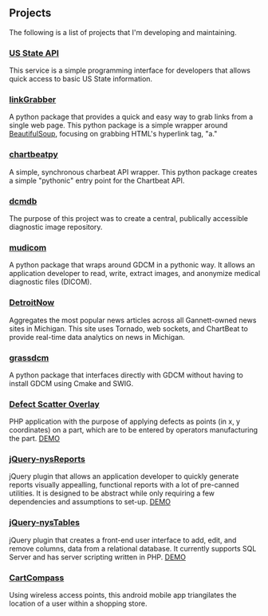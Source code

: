 Projects
--------

The following is a list of projects that I'm developing and maintaining.

### [US State API](http://uss.neurosnap.net/)

This service is a simple programming interface for developers that allows quick access to basic US State information.

### [linkGrabber](https://pypi.python.org/pypi/linkGrabber)

A python package that provides a quick and
easy way to grab links from a single web page.  This python
package is a simple wrapper around
[BeautifulSoup](http://www.crummy.com/software/BeautifulSoup/),
focusing on grabbing HTML's hyperlink tag, "a."

### [chartbeatpy](https://pypi.python.org/pypi/chartbeatpy)

A simple, synchronous charbeat API wrapper. This python package creates
a simple "pythonic" entry point for the Chartbeat API.

### [dcmdb](http://dcmdb.org)

The purpose of this project was to create a central,
publically accessible diagnostic image repository.

### [mudicom](https://github.com/neurosnap/mudicom)

A python package that wraps around GDCM in a pythonic way.
It allows an application developer to read, write, extract images,
and anonymize medical diagnostic files (DICOM).

### [DetroitNow](http://detroitnow.io)

Aggregates the most popular news articles across all Gannett-owned news sites
in Michigan.  This site uses Tornado, web sockets, and ChartBeat to provide
real-time data analytics on news in Michigan.

### [grassdcm](https://github.com/neurosnap/grassdcm)

A python package that interfaces directly with GDCM without having
to install GDCM using Cmake and SWIG.

### [Defect Scatter Overlay](https://github.com/neurosnap/defect-scatter-overlay)

PHP application with the purpose of applying defects as points
(in x, y coordinates) on a part, which are to be entered by
operators manufacturing the part. [DEMO](http://nysus.net/erb/defect-scatter-overlay/demo.php)

### [jQuery-nysReports](https://github.com/nysus/jQuery-nysReports)

jQuery plugin that allows an application developer to quickly generate reports
visually appealling, functional reports with a lot of pre-canned utilities.
It is designed to be abstract while only requiring a few dependencies
and assumptions to set-up. [DEMO](http://www.nysus.net/erb/nysReports/nysReport.html)

### [jQuery-nysTables](https://github.com/neurosnap/jQuery-nysTables)

jQuery plugin that creates a front-end user interface to add, edit, and
remove columns, data from a relational database.
It currently supports SQL Server and has server scripting written in PHP.
[DEMO](http://nysus.net/erb/nysTables/examples/basic.html)

### [CartCompass](https://github.com/neurosnap/POUS)

Using wireless access points, this android mobile app triangilates
the location of a user within a shopping store.
